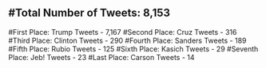 #Total Number of Tweets: 8,153 
---
#First Place: Trump Tweets - 7,167
#Second Place: Cruz Tweets - 316
#Third Place: Clinton Tweets - 290
#Fourth Place: Sanders Tweets - 189
#Fifth Place: Rubio Tweets - 125
#Sixth Place: Kasich Tweets - 29
#Seventh Place: Jeb! Tweets - 23
#Last Place: Carson Tweets - 14
